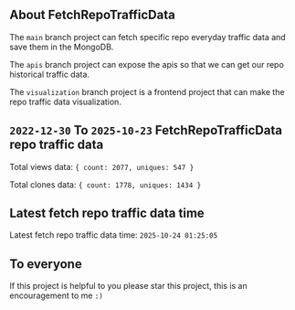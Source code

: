 ## About FetchRepoTrafficData

The `main` branch project can fetch specific repo everyday traffic data and save them in the MongoDB.

The `apis` branch project can expose the apis so that we can get our repo historical traffic data.

The `visualization` branch project is a frontend project that can make the repo traffic data visualization.

## `2022-12-30` To `2025-10-23` FetchRepoTrafficData repo traffic data

Total views data: `{ count: 2077, uniques: 547 }`

Total clones data: `{ count: 1778, uniques: 1434 }`

## Latest fetch repo traffic data time

Latest fetch repo traffic data time: `2025-10-24 01:25:05`

## To everyone

If this project is helpful to you please star this project, this is an encouragement to me `:)`



